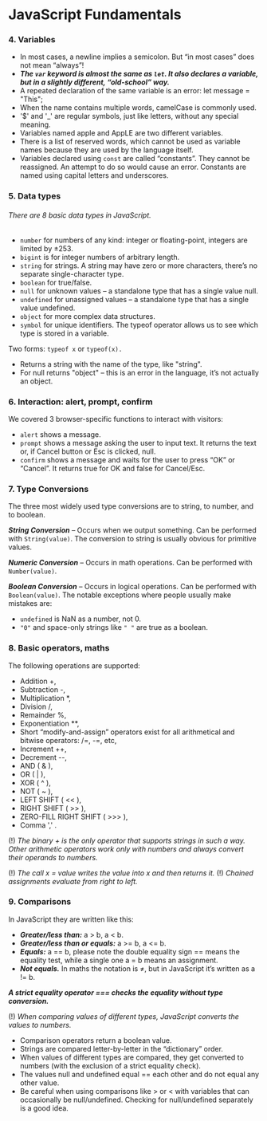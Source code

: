 # JavaScript Fundamentals

### 4. Variables 
* In most cases, a newline implies a semicolon. But “in most cases” does not mean “always”!
* *__The `var` keyword is almost the same as `let`. It also declares a variable, but in a slightly different, “old-school” way.__*
* A repeated declaration of the same variable is an error:
  let message = "This";
* When the name contains multiple words, camelCase is commonly used. 
* '$' and '_' are regular symbols, just like letters, without any special meaning.
* Variables named apple and AppLE are two different variables.
* There is a list of reserved words, which cannot be used as variable names because they are used by the language itself.
* Variables declared using `const` are called “constants”. They cannot be reassigned. An attempt to do so would cause an error. Constants are named using capital letters and underscores.


### 5. Data types
###### There are 8 basic data types in JavaScript.

* `number` 
for numbers of any kind: integer or floating-point, integers are limited by ±253.
* `bigint` is for integer numbers of arbitrary length.
* `string` for strings. A string may have zero or more characters, there’s no separate single-character type.
* `boolean` for true/false.
* `null` for unknown values – a standalone type that has a single value null.
* `undefined` for unassigned values – a standalone type that has a single value undefined.
* `object` for more complex data structures.
* `symbol` for unique identifiers.
The typeof operator allows us to see which type is stored in a variable.

Two forms: `typeof x` or `typeof(x).`
* Returns a string with the name of the type, like "string".
* For null returns "object" – this is an error in the language, it’s not actually an object.

### 6. Interaction: alert, prompt, confirm
We covered 3 browser-specific functions to interact with visitors:

* `alert`
shows a message.
* `prompt`
shows a message asking the user to input text. It returns the text or, if Cancel button or Esc is clicked, null.
* `confirm`
shows a message and waits for the user to press “OK” or “Cancel”. It returns true for OK and false for Cancel/Esc.
### 7. Type Conversions
The three most widely used type conversions are to string, to number, and to boolean.

_**String Conversion**_ – Occurs when we output something. Can be performed with `String(value)`. The conversion to string is usually obvious for primitive values.

_**Numeric Conversion**_ – Occurs in math operations. Can be performed with `Number(value)`.

_**Boolean Conversion**_ – Occurs in logical operations. Can be performed with `Boolean(value)`.
The notable exceptions where people usually make mistakes are:

* `undefined` is NaN as a number, not 0.
* `"0"` and space-only strings like `" "` are true as a boolean.
### 8. Basic operators, maths
The following operations are supported:

* Addition +,
* Subtraction -,
* Multiplication *,
* Division /,
* Remainder %,
* Exponentiation **,
* Short “modify-and-assign” operators exist for all arithmetical and bitwise operators: /=, -=, etc,
* Increment ++,
* Decrement --,
* AND ( & ),
* OR ( | ),
* XOR ( ^ ),
* NOT ( ~ ),
* LEFT SHIFT ( << ),
* RIGHT SHIFT ( >> ),
* ZERO-FILL RIGHT SHIFT ( >>> ),
* Comma ',' .

(!) _The binary + is the only operator that supports strings in such a way. Other arithmetic operators work only with numbers and always convert their operands to numbers._

(!) _The call x = value writes the value into x and then returns it._
(!) _Chained assignments evaluate from right to left._


### 9. Comparisons
In JavaScript they are written like this:

* **_Greater/less than:_** a > b, a < b.
* _**Greater/less than or equals:**_ a >= b, a <= b.
* **_Equals:_** a == b, please note the double equality sign == means the equality test, while a single one a = b means an assignment.
* **_Not equals._** In maths the notation is ≠, but in JavaScript it’s written as a != b.

_**A strict equality operator === checks the equality without type conversion.**_

(!) _When comparing values of different types, JavaScript converts the values to numbers._

* Comparison operators return a boolean value.
* Strings are compared letter-by-letter in the “dictionary” order.
* When values of different types are compared, they get converted to numbers (with the exclusion of a strict equality check).
* The values null and undefined equal == each other and do not equal any other value.
* Be careful when using comparisons like > or < with variables that can occasionally be null/undefined. Checking for null/undefined separately is a good idea.